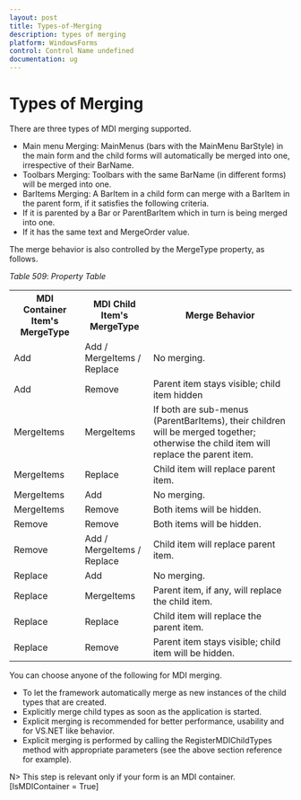 ```yaml
---
layout: post
title: Types-of-Merging
description: types of merging
platform: WindowsForms
control: Control Name undefined
documentation: ug
---
```


# Types of Merging

 There are three types of MDI merging supported.

* Main menu Merging: MainMenus (bars with the MainMenu BarStyle) in the main form and the child forms will automatically be merged into one, irrespective of their BarName. 
* Toolbars Merging: Toolbars with the same BarName (in different forms) will be merged into one. 
* BarItems Merging: A BarItem in a child form can merge with a BarItem in the parent form, if it satisfies the following criteria.
* If it is parented by a Bar or ParentBarItem which in turn is being merged into one. 
* If it has the same text and MergeOrder value. 

The merge behavior is also controlled by the MergeType property, as follows.

_Table_ _509_: _Property Table_

<table>
<tr>
<th>
MDI Container Item's MergeType</th><th>
MDI Child Item's MergeType</th><th>
Merge Behavior</th></tr>
<tr>
<td>
Add</td><td>
Add / MergeItems / Replace</td><td>
No merging.</td></tr>
<tr>
<td>
Add</td><td>
Remove</td><td>
Parent item stays visible; child item hidden</td></tr>
<tr>
<td>
MergeItems</td><td>
MergeItems</td><td>
If both are sub-menus (ParentBarItems), their children will be merged together; otherwise the child item will replace the parent item.</td></tr>
<tr>
<td>
MergeItems</td><td>
Replace</td><td>
Child item will replace parent item.</td></tr>
<tr>
<td>
MergeItems</td><td>
Add</td><td>
No merging.</td></tr>
<tr>
<td>
MergeItems</td><td>
Remove</td><td>
Both items will be hidden.</td></tr>
<tr>
<td>
Remove</td><td>
Remove</td><td>
Both items will be hidden.</td></tr>
<tr>
<td>
Remove</td><td>
Add / MergeItems / Replace</td><td>
Child item will replace parent item.</td></tr>
<tr>
<td>
Replace</td><td>
Add</td><td>
No merging.</td></tr>
<tr>
<td>
Replace</td><td>
MergeItems</td><td>
Parent item, if any, will replace the child item.</td></tr>
<tr>
<td>
Replace</td><td>
Replace</td><td>
Child item will replace the parent item.</td></tr>
<tr>
<td>
Replace</td><td>
Remove</td><td>
Parent item stays visible; child item will be hidden.</td></tr>
</table>


You can choose anyone of the following for MDI merging.

* To let the framework automatically merge as new instances of the child types that are created.
* Explicitly merge child types as soon as the application is started.
* Explicit merging is recommended for better performance, usability and for VS.NET like behavior.
* Explicit merging is performed by calling the RegisterMDIChildTypes method with appropriate parameters (see the above section reference for example). 

N> This step is relevant only if your form is an MDI container. [IsMDIContainer = True]